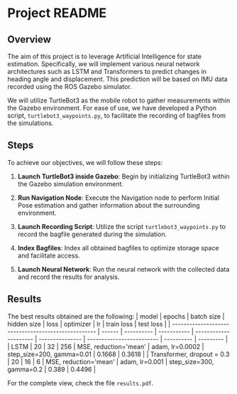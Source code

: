 # Project README

## Overview

The aim of this project is to leverage Artificial Intelligence for state estimation. Specifically, we will implement various neural network architectures such as LSTM and Transformers to predict changes in heading angle and displacement. This prediction will be based on IMU data recorded using the ROS Gazebo simulator.

We will utilize TurtleBot3 as the mobile robot to gather measurements within the Gazebo environment. For ease of use, we have developed a Python script, `turtlebot3_waypoints.py`, to facilitate the recording of bagfiles from the simulations.

## Steps

To achieve our objectives, we will follow these steps:

1. **Launch TurtleBot3 inside Gazebo**: Begin by initializing TurtleBot3 within the Gazebo simulation environment.

2. **Run Navigation Node**: Execute the Navigation node to perform Initial Pose estimation and gather information about the surrounding environment.

3. **Launch Recording Script**: Utilize the script `turtlebot3_waypoints.py` to record the bagfile generated during the simulation.

4. **Index Bagfiles**: Index all obtained bagfiles to optimize storage space and facilitate access.

5. **Launch Neural Network**: Run the neural network with the collected data and record the results for analysis.

## Results

The best results obtained are the following:
| model                                               | epochs | batch size | hidden size | loss                  | optimizer       | lr                        | train loss | test loss |
| --------------------------------------------------- | ------ | ---------- | ----------- | --------------------- | --------------- | ------------------------- | ---------- | --------- |
| LSTM                                                | 20     | 32         | 256         | MSE, reduction='mean' | adam, lr=0.0002 | step_size=200, gamma=0.01 | 0.1668     | 0.3618    |
| Transformer, dropout = 0.3                          | 20     | 16         | 6           | MSE, reduction='mean' | adam, lr=0.001  | step_size=300, gamma=0.2  | 0.389      | 0.4496    |

For the complete view, check the file `results.pdf`.
